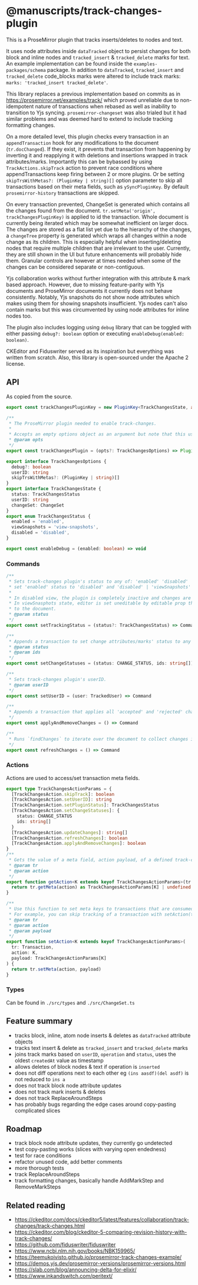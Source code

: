 # @manuscripts/track-changes-plugin

This is a ProseMirror plugin that tracks inserts/deletes to nodes and text.

It uses node attributes inside `dataTracked` object to persist changes for both block and inline nodes and `tracked_insert` & `tracked_delete` marks for text. An example implementation can be found inside the `examples-packages/schema` package. In addition to `dataTracked`, `tracked_insert` and `tracked_delete` code_blocks marks were altered to include track marks: `marks: 'tracked_insert tracked_delete'`.

This library replaces a previous implementation based on commits as in https://prosemirror.net/examples/track/ which proved unreliable due to non-idempotent nature of transactions when rebased as well as inability to transition to Yjs syncing. `prosemirror-changeset` was also trialed but it had similar problems and was deemed hard to extend to include tracking formatting changes.

On a more detailed level, this plugin checks every transaction in an `appendTransaction` hook for any modifications to the document (`tr.docChanged`). If they exist, it prevents that transaction from happening by inverting it and reapplying it with deletions and insertions wrapped in track attributes/marks. Importantly this can be bybassed by using `TrackActions.skipTrack` action to prevent race conditions where appendTransactions keep firing between 2 or more plugins. Or be setting `skipTrsWithMetas?: (PluginKey | string)[]` option parameter to skip all transactions based on their meta fields, such as `ySyncPluginKey`. By default `prosemirror-history` transactions are skipped.

On every transaction prevented, ChangeSet is generated which contains all the changes found from the document. `tr.setMeta('origin', trackChangesPluginKey)` is applied to id the transaction. Whole document is currently being iterated which may be somewhat inefficient on larger docs. The changes are stored as a flat list yet due to the hierarchy of the changes, a `changeTree` property is generated which wraps all changes within a node change as its children. This is especially helpful when inserting/deleting nodes that require multiple children that are irrelevant to the user. Currently, they are still shown in the UI but future enhancements will probably hide them. Granular controls are however at times needed when some of the changes can be considered separate or non-contiguous.

Yjs collaboration works without further integration with this attribute & mark based approach. However, due to missing feature-parity with Yjs documents and ProseMirror documents it currently does not behave consistently. Notably, Yjs snapshots do not show node attributes which makes using them for showing snapshots insufficient. Yjs nodes can't also contain marks but this was circumvented by using node attributes for inline nodes too.

The plugin also includes logging using `debug` library that can be toggled with either passing `debug?: boolean` option or executing `enableDebug(enabled: boolean)`.

CKEditor and Fiduswriter served as its inspiration but everything was written from scratch. Also, this library is open-sourced under the Apache 2 license.

## API

As copied from the source.

```ts
export const trackChangesPluginKey = new PluginKey<TrackChangesState, any>('track-changes')

/**
 * The ProseMirror plugin needed to enable track-changes.
 * 
 * Accepts an empty options object as an argument but note that this uses 'anonymous:Anonymous' as the default userID.
 * @param opts
 */
export const trackChangesPlugin = (opts?: TrackChangesOptions) => Plugin<TrackChangesState, any>

export interface TrackChangesOptions {
  debug?: boolean
  userID: string
  skipTrsWithMetas?: (PluginKey | string)[]
}
export interface TrackChangesState {
  status: TrackChangesStatus
  userID: string
  changeSet: ChangeSet
}
export enum TrackChangesStatus {
  enabled = 'enabled',
  viewSnapshots = 'view-snapshots',
  disabled = 'disabled',
}

export const enableDebug = (enabled: boolean) => void
```

### Commands

```ts
/**
 * Sets track-changes plugin's status to any of: 'enabled' 'disabled' 'viewSnapshots'. Passing undefined will
 * set 'enabled' status to 'disabled' and 'disabled' | 'viewSnapshots' status to 'enabled'.
 *
 * In disabled view, the plugin is completely inactive and changes are not updated anymore.
 * In viewSnasphots state, editor is set uneditable by editable prop that allows only selection changes
 * to the document.
 * @param status
 */
export const setTrackingStatus = (status?: TrackChangesStatus) => Command

/**
 * Appends a transaction to set change attributes/marks' status to any of: 'pending' 'accepted' 'rejected'
 * @param status
 * @param ids
 */
export const setChangeStatuses = (status: CHANGE_STATUS, ids: string[]) => Command

/**
 * Sets track-changes plugin's userID.
 * @param userID
 */
export const setUserID = (user: TrackedUser) => Command

/**
 * Appends a transaction that applies all 'accepted' and 'rejected' changes to the document.
 */
export const applyAndRemoveChanges = () => Command

/**
 * Runs `findChanges` to iterate over the document to collect changes into a new ChangeSet.
 */
export const refreshChanges = () => Command
```

### Actions

Actions are used to access/set transaction meta fields.

```ts
export type TrackChangesActionParams = {
  [TrackChangesAction.skipTrack]: boolean
  [TrackChangesAction.setUserID]: string
  [TrackChangesAction.setPluginStatus]: TrackChangesStatus
  [TrackChangesAction.setChangeStatuses]: {
    status: CHANGE_STATUS
    ids: string[]
  }
  [TrackChangesAction.updateChanges]: string[]
  [TrackChangesAction.refreshChanges]: boolean
  [TrackChangesAction.applyAndRemoveChanges]: boolean
}
/**
 * Gets the value of a meta field, action payload, of a defined track-changes action.
 * @param tr 
 * @param action 
 */
export function getAction<K extends keyof TrackChangesActionParams>(tr: Transaction, action: K) {
  return tr.getMeta(action) as TrackChangesActionParams[K] | undefined
}

/**
 * Use this function to set meta keys to transactions that are consumed by the track-changes-plugin.
 * For example, you can skip tracking of a transaction with setAction(tr, TrackChangesAction.skipTrack, true)
 * @param tr 
 * @param action 
 * @param payload 
 */
export function setAction<K extends keyof TrackChangesActionParams>(
  tr: Transaction,
  action: K,
  payload: TrackChangesActionParams[K]
) {
  return tr.setMeta(action, payload)
}
```

### Types

Can be found in `./src/types` and `./src/ChangeSet.ts`

## Feature summary

* tracks block, inline, atom node inserts & deletes as `dataTracked` attribute objects
* tracks text insert & delete as `tracked_insert` and `tracked_delete` marks
* joins track marks based on `userID`, `operation` and `status`, uses the oldest `createdAt` value as timestamp
* allows deletes of block nodes & text if operation is `inserted`
* does not diff operations next to each other eg `(ins aasdf)(del asdf)` is not reduced to `ins a`
* does not track block node attribute updates
* does not track mark inserts & deletes
* does not track ReplaceAroundSteps
* has probably bugs regarding the edge cases around copy-pasting complicated slices

## Roadmap

* track block node attribute updates, they currently go undetected
* test copy-pasting works (slices with varying open endedness)
* test for race conditions
* refactor unused code, add better comments
* more thorough tests
* track ReplaceAroundSteps
* track formatting changes, basically handle AddMarkStep and RemoveMarkSteps

## Related reading

* https://ckeditor.com/docs/ckeditor5/latest/features/collaboration/track-changes/track-changes.html
* https://ckeditor.com/blog/ckeditor-5-comparing-revision-history-with-track-changes/
* https://github.com/fiduswriter/fiduswriter
* https://www.ncbi.nlm.nih.gov/books/NBK159965/
* https://teemukoivisto.github.io/prosemirror-track-changes-example/
* https://demos.yjs.dev/prosemirror-versions/prosemirror-versions.html
* https://slab.com/blog/announcing-delta-for-elixir/
* https://www.inkandswitch.com/peritext/